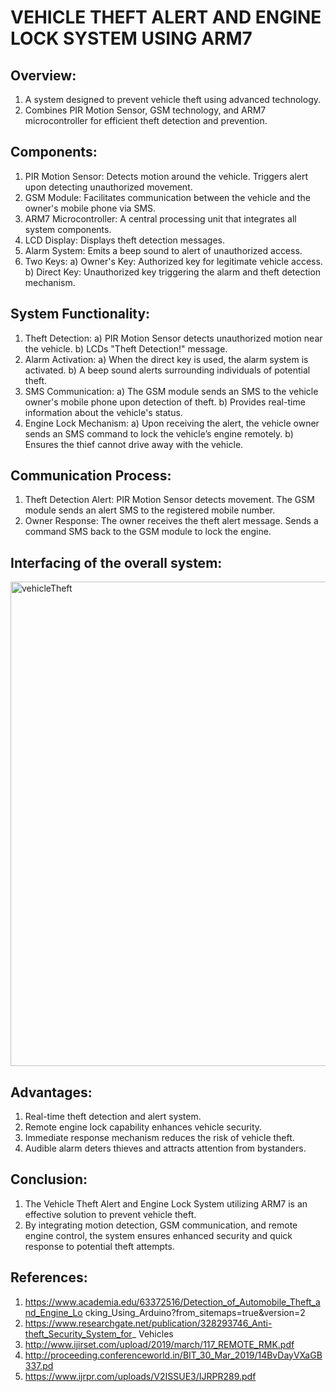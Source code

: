 # VEHICLE THEFT ALERT AND ENGINE LOCK SYSTEM USING ARM7

## Overview:

1. A system designed to prevent vehicle theft using advanced technology.
2. Combines PIR Motion Sensor, GSM technology, and ARM7 microcontroller for efficient theft detection and prevention.

## Components:

1. PIR Motion Sensor: Detects motion around the vehicle. Triggers alert upon detecting unauthorized movement.
2. GSM Module: Facilitates communication between the vehicle and the owner's mobile phone via SMS.
3. ARM7 Microcontroller: A central processing unit that integrates all system components.
4. LCD Display: Displays theft detection messages.
5. Alarm System: Emits a beep sound to alert of unauthorized access.
6. Two Keys:
   a) Owner's Key: Authorized key for legitimate vehicle access.
   b) Direct Key: Unauthorized key triggering the alarm and theft detection mechanism.

## System Functionality:

1. Theft Detection:
   a) PIR Motion Sensor detects unauthorized motion near the vehicle.
   b) LCDs "Theft Detection!" message.
2. Alarm Activation:
   a) When the direct key is used, the alarm system is activated.
   b) A beep sound alerts surrounding individuals of potential theft.
3. SMS Communication:
   a) The GSM module sends an SMS to the vehicle owner's mobile phone upon detection of theft.
   b) Provides real-time information about the vehicle's status.
4. Engine Lock Mechanism:
   a) Upon receiving the alert, the vehicle owner sends an SMS command to lock the vehicle’s engine remotely.
   b) Ensures the thief cannot drive away with the vehicle.

## Communication Process:

1. Theft Detection Alert: PIR Motion Sensor detects movement. The GSM module sends an alert SMS to the registered mobile number.
2. Owner Response: The owner receives the theft alert message. Sends a command SMS back to the GSM module to lock the engine.

## Interfacing of the overall system:

<img width="775" alt="vehicleTheft" src="https://github.com/janhavikale06/VehicleTheftAlert/assets/81229872/e4974a0d-dbdf-439b-96e0-3d49a026ab04">

## Advantages:

1. Real-time theft detection and alert system.
2. Remote engine lock capability enhances vehicle security.
3. Immediate response mechanism reduces the risk of vehicle theft.
4. Audible alarm deters thieves and attracts attention from bystanders.

## Conclusion:

1. The Vehicle Theft Alert and Engine Lock System utilizing ARM7 is an effective solution to prevent vehicle theft.
2. By integrating motion detection, GSM communication, and remote engine control, the system ensures enhanced security and quick response to potential theft attempts.

## References:

1. https://www.academia.edu/63372516/Detection_of_Automobile_Theft_and_Engine_Lo cking_Using_Arduino?from_sitemaps=true&version=2
2. https://www.researchgate.net/publication/328293746_Anti-theft_Security_System_for_ Vehicles
3. http://www.ijirset.com/upload/2019/march/117_REMOTE_RMK.pdf
4. http://proceeding.conferenceworld.in/BIT_30_Mar_2019/14BvDayVXaGB337.pd
5. https://www.ijrpr.com/uploads/V2ISSUE3/IJRPR289.pdf
